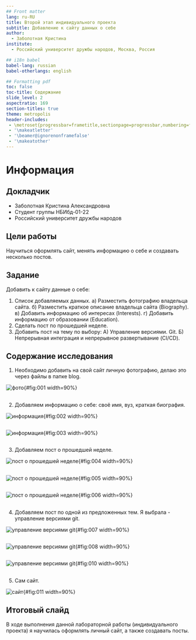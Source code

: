 ```yaml
---
## Front matter
lang: ru-RU
title: Второй этап индивидуального проекта
subtitle: Добавление к сайту данных о себе
author:
  - Заболотная Кристина
institute:
  - Российский университет дружбы народов, Москва, Россия

## i18n babel
babel-lang: russian
babel-otherlangs: english

## Formatting pdf
toc: false
toc-title: Содержание
slide_level: 2
aspectratio: 169
section-titles: true
theme: metropolis
header-includes:
 - \metroset{progressbar=frametitle,sectionpage=progressbar,numbering=fraction}
 - '\makeatletter'
 - '\beamer@ignorenonframefalse'
 - '\makeatother'
---
```


# Информация

## Докладчик

  * Заболотная Кристина Александровна
  * Студент группы НБИбд-01-22
  * Российский университет дружбы народов


## Цели работы

Научиться оформлять сайт, менять информацию о себе и создавать несколько постов.

## Задание

Добавить к сайту данные о себе:

1. Список добавляемых данных.
а) Разместить фотографию владельца сайта.
б) Разместить краткое описание владельца сайта (Biography).
в) Добавить информацию об интересах (Interests).
г) Добавить информацию от образовании (Education).
2. Сделать пост по прошедшей неделе.
3. Добавить пост на тему по выбору:
А) Управление версиями. Git.
Б) Непрерывная интеграция и непрерывное развертывание (CI/CD).
   
   
## Содержание исследования

1. Необходимо добавить на свой сайт личную фотографию, делаю это через файлы в папке blog.

![фото](image/пр3.png){#fig:001 width=90%}

##

2. Добавляем информацию о себе: своё имя, вуз, краткая биография.

![информация](image/пр1.png){#fig:002 width=90%}

##

![информация](image/пр2.png){#fig:003 width=90%}

##

3. Добавляем пост о прошедшей неделе.

![пост о прошедшей неделе](image/пр5.png){#fig:004 width=90%}

##

![пост о прошедшей неделе](image/пр6.png){#fig:005 width=90%}

##

![пост о прошедшей неделе](image/пр7.png){#fig:006 width=90%}

##

4. Добавляем пост по одной из предложенных тем. Я выбрала - управление версиями git.

![управление версиями git](image/пр8.png){#fig:007 width=90%}

##

![управление версиями git](image/пр9.png){#fig:008 width=90%}

##

![управление версиями git](image/пр10.png){#fig:010 width=90%}

##

5. Сам сайт.

![сайт](image/пр4.png){#fig:011 width=90%}

## Итоговый слайд

В ходе выполнения данной лабораторной работы (индивидуального проекта) я научилась оформлять личный сайт, а также создавать посты.


